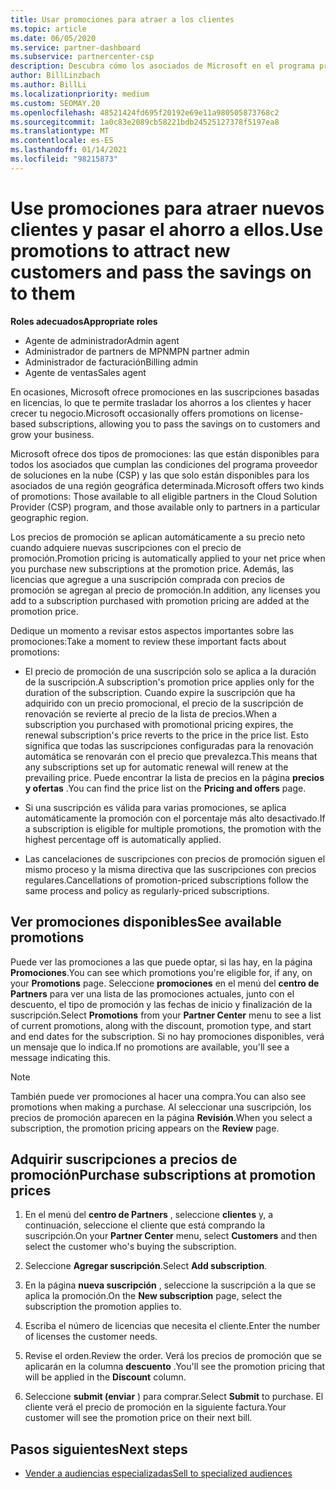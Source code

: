 ```yaml
---
title: Usar promociones para atraer a los clientes
ms.topic: article
ms.date: 06/05/2020
ms.service: partner-dashboard
ms.subservice: partnercenter-csp
description: Descubra cómo los asociados de Microsoft en el programa proveedor de soluciones en la nube pueden adquirir suscripciones a precios de promoción y pasarlo a sus clientes.
author: BillLinzbach
ms.author: BillLi
ms.localizationpriority: medium
ms.custom: SEOMAY.20
ms.openlocfilehash: 48521424fd695f20192e69e11a980505873768c2
ms.sourcegitcommit: 1a0c83e2089cb58221bdb24525127378f5197ea8
ms.translationtype: MT
ms.contentlocale: es-ES
ms.lasthandoff: 01/14/2021
ms.locfileid: "98215873"
---
```

# <a name="use-promotions-to-attract-new-customers-and-pass-the-savings-on-to-them"></a><span data-ttu-id="62498-103">Use promociones para atraer nuevos clientes y pasar el ahorro a ellos.</span><span class="sxs-lookup"><span data-stu-id="62498-103">Use promotions to attract new customers and pass the savings on to them</span></span>



<span data-ttu-id="62498-104">**Roles adecuados**</span><span class="sxs-lookup"><span data-stu-id="62498-104">**Appropriate roles**</span></span>

- <span data-ttu-id="62498-105">Agente de administrador</span><span class="sxs-lookup"><span data-stu-id="62498-105">Admin agent</span></span>
- <span data-ttu-id="62498-106">Administrador de partners de MPN</span><span class="sxs-lookup"><span data-stu-id="62498-106">MPN partner admin</span></span>
- <span data-ttu-id="62498-107">Administrador de facturación</span><span class="sxs-lookup"><span data-stu-id="62498-107">Billing admin</span></span>
- <span data-ttu-id="62498-108">Agente de ventas</span><span class="sxs-lookup"><span data-stu-id="62498-108">Sales agent</span></span>


<span data-ttu-id="62498-109">En ocasiones, Microsoft ofrece promociones en las suscripciones basadas en licencias, lo que te permite trasladar los ahorros a los clientes y hacer crecer tu negocio.</span><span class="sxs-lookup"><span data-stu-id="62498-109">Microsoft occasionally offers promotions on license-based subscriptions, allowing you to pass the savings on to customers and grow your business.</span></span> 

<span data-ttu-id="62498-110">Microsoft ofrece dos tipos de promociones: las que están disponibles para todos los asociados que cumplan las condiciones del programa proveedor de soluciones en la nube (CSP) y las que solo están disponibles para los asociados de una región geográfica determinada.</span><span class="sxs-lookup"><span data-stu-id="62498-110">Microsoft offers two kinds of promotions: Those available to all eligible partners in the Cloud Solution Provider (CSP) program, and those available only to partners in a particular geographic region.</span></span>

<span data-ttu-id="62498-111">Los precios de promoción se aplican automáticamente a su precio neto cuando adquiere nuevas suscripciones con el precio de promoción.</span><span class="sxs-lookup"><span data-stu-id="62498-111">Promotion pricing is automatically applied to your net price when you purchase new subscriptions at the promotion price.</span></span> <span data-ttu-id="62498-112">Además, las licencias que agregue a una suscripción comprada con precios de promoción se agregan al precio de promoción.</span><span class="sxs-lookup"><span data-stu-id="62498-112">In addition, any licenses you add to a subscription purchased with promotion pricing are added at the promotion price.</span></span> 

<span data-ttu-id="62498-113">Dedique un momento a revisar estos aspectos importantes sobre las promociones:</span><span class="sxs-lookup"><span data-stu-id="62498-113">Take a moment to review these important facts about promotions:</span></span>

- <span data-ttu-id="62498-114">El precio de promoción de una suscripción solo se aplica a la duración de la suscripción.</span><span class="sxs-lookup"><span data-stu-id="62498-114">A subscription's promotion price applies only for the duration of the subscription.</span></span> <span data-ttu-id="62498-115">Cuando expire la suscripción que ha adquirido con un precio promocional, el precio de la suscripción de renovación se revierte al precio de la lista de precios.</span><span class="sxs-lookup"><span data-stu-id="62498-115">When a subscription you purchased with promotional pricing expires, the renewal subscription's price reverts to the price in the price list.</span></span> <span data-ttu-id="62498-116">Esto significa que todas las suscripciones configuradas para la renovación automática se renovarán con el precio que prevalezca.</span><span class="sxs-lookup"><span data-stu-id="62498-116">This means that any subscriptions set up for automatic renewal will renew at the prevailing price.</span></span> <span data-ttu-id="62498-117">Puede encontrar la lista de precios en la página **precios y ofertas** .</span><span class="sxs-lookup"><span data-stu-id="62498-117">You can find the price list on the **Pricing and offers** page.</span></span>

- <span data-ttu-id="62498-118">Si una suscripción es válida para varias promociones, se aplica automáticamente la promoción con el porcentaje más alto desactivado.</span><span class="sxs-lookup"><span data-stu-id="62498-118">If a subscription is eligible for multiple promotions, the promotion with the highest percentage off is automatically applied.</span></span>

- <span data-ttu-id="62498-119">Las cancelaciones de suscripciones con precios de promoción siguen el mismo proceso y la misma directiva que las suscripciones con precios regulares.</span><span class="sxs-lookup"><span data-stu-id="62498-119">Cancellations of promotion-priced subscriptions follow the same process and policy as regularly-priced subscriptions.</span></span>

## <a name="see-available-promotions"></a><span data-ttu-id="62498-120">Ver promociones disponibles</span><span class="sxs-lookup"><span data-stu-id="62498-120">See available promotions</span></span>

<span data-ttu-id="62498-121">Puede ver las promociones a las que puede optar, si las hay, en la página **Promociones**.</span><span class="sxs-lookup"><span data-stu-id="62498-121">You can see which promotions you're eligible for, if any, on your **Promotions** page.</span></span> <span data-ttu-id="62498-122">Seleccione **promociones** en el menú del **centro de Partners** para ver una lista de las promociones actuales, junto con el descuento, el tipo de promoción y las fechas de inicio y finalización de la suscripción.</span><span class="sxs-lookup"><span data-stu-id="62498-122">Select **Promotions** from your **Partner Center** menu to see a list of current promotions, along with the discount, promotion type, and start and end dates for the subscription.</span></span> <span data-ttu-id="62498-123">Si no hay promociones disponibles, verá un mensaje que lo indica.</span><span class="sxs-lookup"><span data-stu-id="62498-123">If no promotions are available, you'll see a message indicating this.</span></span> 

> [!NOTE]  
> <span data-ttu-id="62498-124">También puede ver promociones al hacer una compra.</span><span class="sxs-lookup"><span data-stu-id="62498-124">You can also see promotions when making a purchase.</span></span> <span data-ttu-id="62498-125">Al seleccionar una suscripción, los precios de promoción aparecen en la página **Revisión**.</span><span class="sxs-lookup"><span data-stu-id="62498-125">When you select a subscription, the promotion pricing appears on the **Review** page.</span></span>

## <a name="purchase-subscriptions-at-promotion-prices"></a><span data-ttu-id="62498-126">Adquirir suscripciones a precios de promoción</span><span class="sxs-lookup"><span data-stu-id="62498-126">Purchase subscriptions at promotion prices</span></span>

1. <span data-ttu-id="62498-127">En el menú del **centro de Partners** , seleccione **clientes** y, a continuación, seleccione el cliente que está comprando la suscripción.</span><span class="sxs-lookup"><span data-stu-id="62498-127">On your **Partner Center** menu, select **Customers** and then select the customer who's buying the subscription.</span></span> 

2. <span data-ttu-id="62498-128">Seleccione **Agregar suscripción**.</span><span class="sxs-lookup"><span data-stu-id="62498-128">Select **Add subscription**.</span></span>

3. <span data-ttu-id="62498-129">En la página **nueva suscripción** , seleccione la suscripción a la que se aplica la promoción.</span><span class="sxs-lookup"><span data-stu-id="62498-129">On the **New subscription** page, select the subscription the promotion applies to.</span></span>

4. <span data-ttu-id="62498-130">Escriba el número de licencias que necesita el cliente.</span><span class="sxs-lookup"><span data-stu-id="62498-130">Enter the number of licenses the customer needs.</span></span> 

5. <span data-ttu-id="62498-131">Revise el orden.</span><span class="sxs-lookup"><span data-stu-id="62498-131">Review the order.</span></span> <span data-ttu-id="62498-132">Verá los precios de promoción que se aplicarán en la columna **descuento** .</span><span class="sxs-lookup"><span data-stu-id="62498-132">You'll see the promotion pricing that will be applied in the **Discount** column.</span></span>  

6. <span data-ttu-id="62498-133">Seleccione **submit (enviar** ) para comprar.</span><span class="sxs-lookup"><span data-stu-id="62498-133">Select **Submit** to purchase.</span></span> <span data-ttu-id="62498-134">El cliente verá el precio de promoción en la siguiente factura.</span><span class="sxs-lookup"><span data-stu-id="62498-134">Your customer will see the promotion price on their next bill.</span></span>  


## <a name="next-steps"></a><span data-ttu-id="62498-135">Pasos siguientes</span><span class="sxs-lookup"><span data-stu-id="62498-135">Next steps</span></span>

- [<span data-ttu-id="62498-136">Vender a audiencias especializadas</span><span class="sxs-lookup"><span data-stu-id="62498-136">Sell to specialized audiences</span></span>](sell-to-education-customers.md)
